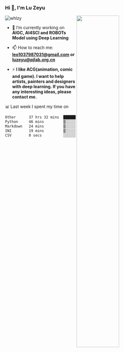 ### Hi 👋, I'm Lu Zeyu

<img src="https://komarev.com/ghpvc/?username=whlzy&label=Profile%20views&color=0e75b6&style=flat" alt="whlzy" />
<img align="right" width="53%" src="https://github-readme-stats.vercel.app/api?username=whlzy&show_icons=true">

- 🔭 I’m currently working on **AIGC, AI4SCI and ROBOTs Model using Deep Learning**

- 📫 How to reach me: **leo1037987031@gmail.com or luzeyu@pjlab.org.cn**

- ⚡ **I like ACG(animation, comic and game). I want to help artists, painters and designers with deep learning. If you have any interesting ideas, please contact me.**

📊 Last week I spent my time on

<!--START_SECTION:waka-->

```txt
Other      37 hrs 32 mins  ████████████████████████░   96.14 %
Python     46 mins         ▒░░░░░░░░░░░░░░░░░░░░░░░░   01.99 %
Markdown   24 mins         ▒░░░░░░░░░░░░░░░░░░░░░░░░   01.04 %
INI        19 mins         ▒░░░░░░░░░░░░░░░░░░░░░░░░   00.83 %
CSV        0 secs          ░░░░░░░░░░░░░░░░░░░░░░░░░   00.00 %
```

<!--END_SECTION:waka-->

